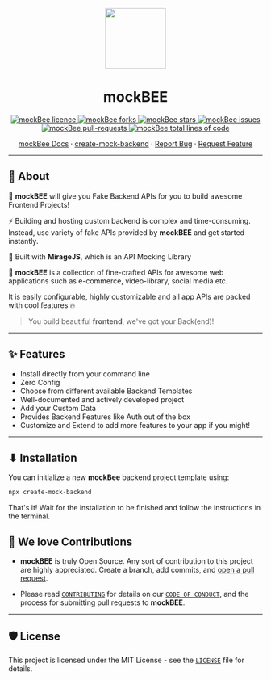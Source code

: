 <p align="center">
  <a href="https://mockbee.netlify.app/" rel="noopener" target="_blank"><img src="https://user-images.githubusercontent.com/47717492/139522047-d7c1be05-8c59-4d28-8c9e-76f94dfad25e.png" width="120" height="120" align="center"/></a>

</p>

<h1 align="center"><b>mockBEE</b></h1>

<p align="center">
<a href="https://github.com/neogcamp/mockBee/blob/main/LICENSE" target="blank">
<img src="https://img.shields.io/github/license/neogcamp/mockBee?style=flat-square" alt="mockBee licence" />
</a>
<a href="https://github.com/neogcamp/mockBee/fork" target="blank">
<img src="https://img.shields.io/github/forks/neogcamp/mockBee?style=flat-square" alt="mockBee forks"/>
</a>
<a href="https://github.com/neogcamp/mockBee/stargazers" target="blank">
<img src="https://img.shields.io/github/stars/neogcamp/mockBee?style=flat-square" alt="mockBee stars"/>
</a>
<a href="https://github.com/neogcamp/mockBee/issues" target="blank">
<img src="https://img.shields.io/github/issues/neogcamp/mockBee?style=flat-square" alt="mockBee issues"/>
</a>
<a href="https://github.com/neogcamp/mockBee/pulls" target="blank">
<img src="https://img.shields.io/github/issues-pr/neogcamp/mockBee?style=flat-square" alt="mockBee pull-requests"/>
<img src="https://img.shields.io/tokei/lines/github/neogcamp/mockBee?label=total%20lines%20of%20code&style=flat-square" alt="mockBee total lines of code"/>
</a>

</p>

<p align="center">
    <a href="https://www.github.io/mockBee" target="blank">mockBee Docs</a>
    ·
    <a href="https://www.npmjs.com/package/create-mock-backend" target="blank">create-mock-backend</a>
    ·
    <a href="https://github.com/neogcamp/mockBee/issues/new/choose">Report Bug</a>
    ·
    <a href="https://github.com/neogcamp/mockBee/issues/new/choose">Request Feature</a>
</p>

---

## **🤔 About**

🚀 **mockBEE** will give you Fake Backend APIs for you to build awesome Frontend Projects!

⚡ Building and hosting custom backend is complex and time-consuming. Instead, use variety of fake APIs provided by **mockBEE** and get started instantly.

🌌 Built with **MirageJS**, which is an API Mocking Library

🤩 **mockBEE** is a collection of fine-crafted APIs for awesome web applications such as e-commerce, video-library, social media etc.

It is easily configurable, highly customizable and all app APIs are packed with cool features 🔥

> You build beautiful **frontend**, we've got your Back(end)!

---

## **✨ Features**

- Install directly from your command line
- Zero Config
- Choose from different available Backend Templates
- Well-documented and actively developed project
- Add your Custom Data
- Provides Backend Features like Auth out of the box
- Customize and Extend to add more features to your app if you might!

---

## **⬇ Installation**

You can initialize a new **mockBee** backend project template using:

```bash
npx create-mock-backend
```

That's it! Wait for the installation to be finished and follow the instructions in the terminal.

## **💖 We love Contributions**

- **mockBEE** is truly Open Source. Any sort of contribution to this project are highly appreciated. Create a branch, add commits, and [open a pull request](https://github.com/neogcamp/mockBee/compare).

- Please read [`CONTRIBUTING`](CONTRIBUTING.md) for details on our [`CODE OF CONDUCT`](CODE_OF_CONDUCT.md), and the process for submitting pull requests to **mockBEE**.

---

## **🛡️ License**

This project is licensed under the MIT License - see the [`LICENSE`](LICENSE) file for details.
